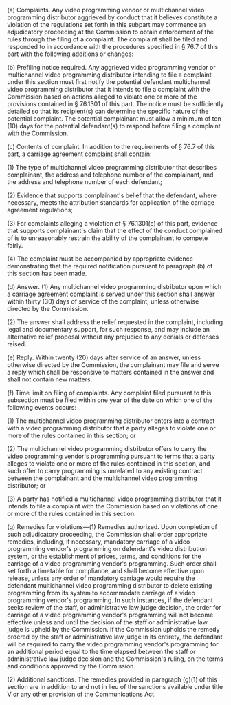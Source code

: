 (a) Complaints. Any video programming vendor or multichannel video programming distributor aggrieved by conduct that it believes constitute a violation of the regulations set forth in this subpart may commence an adjudicatory proceeding at the Commission to obtain enforcement of the rules through the filing of a complaint. The complaint shall be filed and responded to in accordance with the procedures specified in § 76.7 of this part with the following additions or changes:

(b) Prefiling notice required. Any aggrieved video programming vendor or multichannel video programming distributor intending to file a complaint under this section must first notify the potential defendant multichannel video programming distributor that it intends to file a complaint with the Commission based on actions alleged to violate one or more of the provisions contained in § 76.1301 of this part. The notice must be sufficiently detailed so that its recipient(s) can determine the specific nature of the potential complaint. The potential complainant must allow a minimum of ten (10) days for the potential defendant(s) to respond before filing a complaint with the Commission.

(c) Contents of complaint. In addition to the requirements of § 76.7 of this part, a carriage agreement complaint shall contain:

(1) The type of multichannel video programming distributor that describes complainant, the address and telephone number of the complainant, and the address and telephone number of each defendant;

(2) Evidence that supports complainant's belief that the defendant, where necessary, meets the attribution standards for application of the carriage agreement regulations;

(3) For complaints alleging a violation of § 76.1301(c) of this part, evidence that supports complainant's claim that the effect of the conduct complained of is to unreasonably restrain the ability of the complainant to compete fairly.

(4) The complaint must be accompanied by appropriate evidence demonstrating that the required notification pursuant to paragraph (b) of this section has been made.

(d) Answer. (1) Any multichannel video programming distributor upon which a carriage agreement complaint is served under this section shall answer within thirty (30) days of service of the complaint, unless otherwise directed by the Commission.

(2) The answer shall address the relief requested in the complaint, including legal and documentary support, for such response, and may include an alternative relief proposal without any prejudice to any denials or defenses raised.

(e) Reply. Within twenty (20) days after service of an answer, unless otherwise directed by the Commission, the complainant may file and serve a reply which shall be responsive to matters contained in the answer and shall not contain new matters.

(f) Time limit on filing of complaints. Any complaint filed pursuant to this subsection must be filed within one year of the date on which one of the following events occurs:

(1) The multichannel video programming distributor enters into a contract with a video programming distributor that a party alleges to violate one or more of the rules contained in this section; or

(2) The multichannel video programming distributor offers to carry the video programming vendor's programming pursuant to terms that a party alleges to violate one or more of the rules contained in this section, and such offer to carry programming is unrelated to any existing contract between the complainant and the multichannel video programming distributor; or

(3) A party has notified a multichannel video programming distributor that it intends to file a complaint with the Commission based on violations of one or more of the rules contained in this section.

(g) Remedies for violations—(1) Remedies authorized. Upon completion of such adjudicatory proceeding, the Commission shall order appropriate remedies, including, if necessary, mandatory carriage of a video programming vendor's programming on defendant's video distribution system, or the establishment of prices, terms, and conditions for the carriage of a video programming vendor's programming. Such order shall set forth a timetable for compliance, and shall become effective upon release, unless any order of mandatory carriage would require the defendant multichannel video programming distributor to delete existing programming from its system to accommodate carriage of a video programming vendor's programming. In such instances, if the defendant seeks review of the staff, or administrative law judge decision, the order for carriage of a video programming vendor's programming will not become effective unless and until the decision of the staff or administrative law judge is upheld by the Commission. If the Commission upholds the remedy ordered by the staff or administrative law judge in its entirety, the defendant will be required to carry the video programming vendor's programming for an additional period equal to the time elapsed between the staff or administrative law judge decision and the Commission's ruling, on the terms and conditions approved by the Commission.

(2) Additional sanctions. The remedies provided in paragraph (g)(1) of this section are in addition to and not in lieu of the sanctions available under title V or any other provision of the Communications Act.

